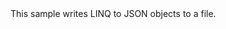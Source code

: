 <?xml version="1.0" encoding="utf-8"?>
<topic id="WriteToJsonFile" revisionNumber="1">
  <developerConceptualDocument xmlns="http://ddue.schemas.microsoft.com/authoring/2003/5" xmlns:xlink="http://www.w3.org/1999/xlink">
    <introduction>
      <para>This sample writes LINQ to JSON objects to a file.</para>
    </introduction>
    <section>
      <title>Sample</title>
      <content>
        <code lang="cs" source="..\Src\Tests\Documentation\Samples\Linq\WriteToJsonFile.cs" region="Usage" title="Usage" />
      </content>
    </section>
  </developerConceptualDocument>
</topic>
